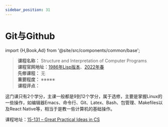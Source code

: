 ```yaml
---
sidebar_position: 31
---
```



# Git与Github
import {H,Book,Ad} from '@site/src/components/common/base';




>**课程名称：** Structure and Interpretation of Computer Programs  
**课程官网地址：**[1986年Lisp版本](https://inst.eecs.berkeley.edu/~cs61c/su21/)、[2022年春](https://cs61c.org/sp22/)  
**先修课程：** 无  
**重要程度：** ※※※※※  
**课程评点：** 


这门课只有2个学分，主课一般都是9到12个学分，属于选修，主要是掌握Linux的一些操作，如编辑器Emacs、命令行、Git、Latex、Bash、包管理、Makefiles以及React Native等，相当于是教一些计算机的基础操作。


课程地址：[15-131 – Great Practical Ideas in CS](https://www.cs.cmu.edu/~15131/f17/)


<Comment></Comment>
